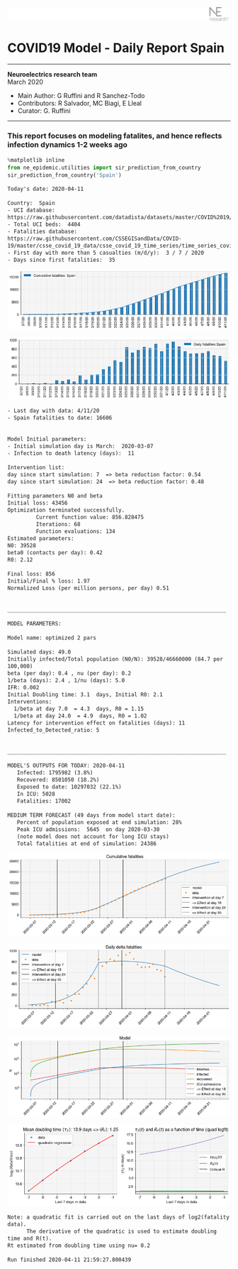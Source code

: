 ![](./images/logo.png)
# COVID19 Model - Daily Report Spain

---

**Neuroelectrics research team**  
March 2020  
* Main Author: G Ruffini and R Sanchez-Todo  
* Contributors: R Salvador, MC Biagi, E Lleal
* Curator: G. Ruffini

---

### This report focuses on modeling fatalites, and hence reflects infection dynamics 1-2 weeks ago


```python
%matplotlib inline
from ne_epidemic.utilities import sir_prediction_from_country
sir_prediction_from_country('Spain')
```

    Today's date: 2020-04-11 
    
    Country:  Spain
    - UCI database:  https://raw.githubusercontent.com/datadista/datasets/master/COVID%2019/ccaa_camas_uci_2017.csv
    - Total UCI beds:  4404
    - Fatalities database:  https://raw.githubusercontent.com/CSSEGISandData/COVID-19/master/csse_covid_19_data/csse_covid_19_time_series/time_series_covid19_deaths_global.csv
    - First day with more than 5 casualties (m/d/y):  3 / 7 / 2020
    - Days since first fatalities:  35



![png](01%20-%20Daily_Report_Spain_files/01%20-%20Daily_Report_Spain_2_1.png)



![png](01%20-%20Daily_Report_Spain_files/01%20-%20Daily_Report_Spain_2_2.png)


    - Last day with data: 4/11/20
    - Spain fatalities to date: 16606
     
    
    Model Initial parameters:
    - Initial simulation day is March:  2020-03-07
    - Infection to death latency (days):  11
    
    Intervention list:
    day since start simulation: 7  => beta reduction factor: 0.54
    day since start simulation: 24  => beta reduction factor: 0.48
    
    Fitting parameters N0 and beta
    Initial loss: 43456
    Optimization terminated successfully.
             Current function value: 856.828475
             Iterations: 68
             Function evaluations: 134
    Estimated parameters:
    N0: 39528
    beta0 (contacts per day): 0.42
    R0: 2.12
    
    Final loss: 856
    Initial/Final % loss: 1.97
    Normalized Loss (per million persons, per day) 0.51 
    
    
    _____________________________________________________________________
     
    MODEL PARAMETERS:
    
    Model name: optimized 2 pars
    
    Simulated days: 49.0
    Initially infected/Total population (N0/N): 39528/46660000 (84.7 per 100,000)
    beta (per day): 0.4 , nu (per day): 0.2
    1/beta (days): 2.4 , 1/nu (days): 5.0
    IFR: 0.002
    Initial Doubling time: 3.1  days, Initial R0: 2.1
    Interventions:
      1/beta at day 7.0  = 4.3  days, R0 = 1.15
      1/beta at day 24.0  = 4.9  days, R0 = 1.02
    Latency for intervention effect on fatalities (days): 11
    Infected_to_Detected_ratio: 5
    
    
    _____________________________________________________________________
    
    MODEL'S OUTPUTS FOR TODAY: 2020-04-11
       Infected: 1795982 (3.8%)
       Recovered: 8501050 (18.2%)
       Exposed to date: 10297032 (22.1%)
       In ICU: 5028
       Fatalities: 17002
     
    MEDIUM TERM FORECAST (49 days from model start date): 
       Percent of population exposed at end simulation: 28%
       Peak ICU admissions:  5645  on day 2020-03-30
       (note model does not account for long ICU stays)
       Total fatalities at end of simulation: 24386



![png](01%20-%20Daily_Report_Spain_files/01%20-%20Daily_Report_Spain_2_4.png)



![png](01%20-%20Daily_Report_Spain_files/01%20-%20Daily_Report_Spain_2_5.png)



![png](01%20-%20Daily_Report_Spain_files/01%20-%20Daily_Report_Spain_2_6.png)


     



![png](01%20-%20Daily_Report_Spain_files/01%20-%20Daily_Report_Spain_2_8.png)


    Note: a quadratic fit is carried out on the last days of log2(fatality data).
          The derivative of the quadratic is used to estimate doubling time and R(t).
    Rt estimated from doubling time using nu= 0.2
    
    Run finished 2020-04-11 21:59:27.800439

